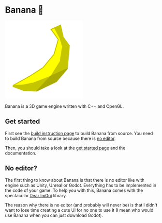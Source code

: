# Banana 🍌

![banana](docs/banana_big.png)

Banana is a 3D game engine written with C++ and OpenGL.

## Get started

First see the [build instruction page](BUILD.md) to build Banana from source. You need to build Banana from source because there is [no editor](#no-editor).

Then, you should take a look at the [get started page](GET_STARTED.md) and the documentation.

## No editor?

The first thing to know about Banana is that there is no editor like with engine such as Unity, Unreal or Godot. Everything has to be implemented in the code of your game. To help you with this, Banana comes with the spectacular [Dear ImGui](https://github.com/ocornut/imgui) library.

The reason why there is no editor (and probably will never be) is that I didn't want to lose time creating a cute UI for no one to use it (I mean who would use Banana when you can just download Godot).
